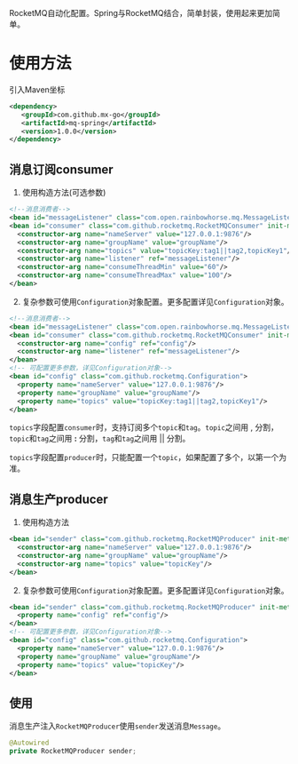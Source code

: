 RocketMQ自动化配置。Spring与RocketMQ结合，简单封装，使用起来更加简单。

# 使用方法

引入Maven坐标

```xml
<dependency>
   <groupId>com.github.mx-go</groupId>
   <artifactId>mq-spring</artifactId>
   <version>1.0.0</version>
</dependency>
```

## 消息订阅consumer

1. 使用构造方法(可选参数)

```xml
<!--消息消费者-->
<bean id="messageListener" class="com.open.rainbowhorse.mq.MessageListener"/>
<bean id="consumer" class="com.github.rocketmq.RocketMQConsumer" init-method="init" destroy-method="shutDown">
  <constructor-arg name="nameServer" value="127.0.0.1:9876"/>
  <constructor-arg name="groupName" value="groupName"/>
  <constructor-arg name="topics" value="topicKey:tag1||tag2,topicKey1"/>
  <constructor-arg name="listener" ref="messageListener"/>
  <constructor-arg name="consumeThreadMin" value="60"/>
  <constructor-arg name="consumeThreadMax" value="100"/>
</bean>
```

2. 复杂参数可使用`Configuration`对象配置。更多配置详见`Configuration`对象。

```xml
<!--消息消费者-->
<bean id="messageListener" class="com.open.rainbowhorse.mq.MessageListener"/>
<bean id="consumer" class="com.github.rocketmq.RocketMQConsumer" init-method="init" destroy-method="shutDown">
  <constructor-arg name="config" ref="config"/>
  <constructor-arg name="listener" ref="messageListener"/>
</bean>
<!-- 可配置更多参数，详见Configuration对象-->
<bean id="config" class="com.github.rocketmq.Configuration">
  <property name="nameServer" value="127.0.0.1:9876"/>
  <property name="groupName" value="groupName"/>
  <property name="topics" value="topicKey:tag1||tag2,topicKey1"/>
</bean>
```

`topics`字段配置`consumer`时，支持订阅多个`topic`和`tag`。`topic`之间用 , 分割，`topic`和`tag`之间用 **:** 分割，`tag`和`tag`之间用 || 分割。

`topics`字段配置`producer`时，只能配置一个`topic`，如果配置了多个，以第一个为准。

## 消息生产producer

1. 使用构造方法

```xml
<bean id="sender" class="com.github.rocketmq.RocketMQProducer" init-method="init" destroy-method="shutDown">
  <constructor-arg name="nameServer" value="127.0.0.1:9876"/>
  <constructor-arg name="groupName" value="groupName"/>
  <constructor-arg name="topics" value="topicKey"/>
</bean>
```

2. 复杂参数可使用`Configuration`对象配置。更多配置详见`Configuration`对象。

```xml
<bean id="sender" class="com.github.rocketmq.RocketMQProducer" init-method="init" destroy-method="shutDown">
  <property name="config" ref="config"/>
</bean>
<!-- 可配置更多参数，详见Configuration对象-->
<bean id="config" class="com.github.rocketmq.Configuration">
  <property name="nameServer" value="127.0.0.1:9876"/>
  <property name="groupName" value="groupName"/>
  <property name="topics" value="topicKey"/>
</bean>
```

## 使用

消息生产注入`RocketMQProducer`使用`sender`发送消息`Message`。

```java
@Autowired
private RocketMQProducer sender;
```

